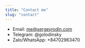 ```yaml
---
title: "Contact me"
slug: "contact"
---
```


* Email: [me@sergeyrodin.com](mailto:me@sergeyrodin.com)
* Telegram: @golodinsky
* Zalo/WhatsApp: +84702963470
